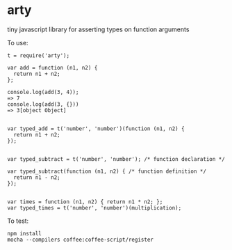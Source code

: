 arty
=====

tiny javascript library for asserting types on function arguments

To use:

    t = require('arty');

    var add = function (n1, n2) {
      return n1 + n2;
    };

    console.log(add(3, 4));
    => 7
    console.log(add(3, {}))
    => 3[object Object]


    var typed_add = t('number', 'number')(function (n1, n2) {
      return n1 + n2;
    });


    var typed_subtract = t('number', 'number'); /* function declaration */
    
    var typed_subtract(function (n1, n2) { /* function definition */
      return n1 - n2;
    });


    var times = function (n1, n2) { return n1 * n2; };
    var typed_times = t('number', 'number')(multiplication);


To test:

    npm install
    mocha --compilers coffee:coffee-script/register
